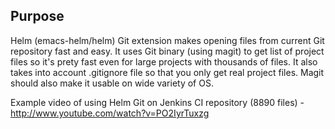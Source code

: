 ## Purpose

Helm (emacs-helm/helm) Git extension makes opening files from current Git repository
fast and easy. It uses Git binary (using magit) to get list of project files so it's
prety fast even for large projects with thousands of files. It also takes into account
.gitignore file so that you only get real project files. Magit should also make it
usable on wide variety of OS.

Example video of using Helm Git on Jenkins CI repository (8890 files) - http://www.youtube.com/watch?v=PO2IyrTuxzg
